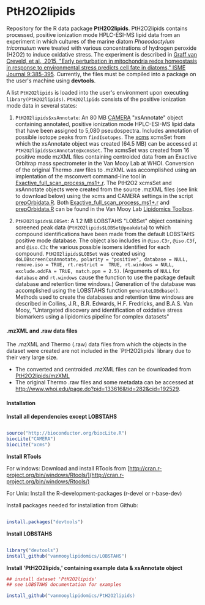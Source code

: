 # PtH2O2lipids
Repository for the R data package **PtH2O2lipids**. PtH2O2lipids contains processed, positive ionization mode HPLC-ESI-MS lipid data from an experiment in which cultures of the marine diatom *Phaeodactylum tricornutum* were treated with various concentrations of hydrogen peroxide (H2O2) to induce oxidative stress. The experiment is described in [Graff van Creveld, et al., 2015, "Early perturbation in mitochondria redox homeostasis in response to environmental stress predicts cell fate in diatoms," ISME Journal 9:385-395](http://www.nature.com/ismej/journal/v9/n2/full/ismej2014136a.html). Currently, the files must be compiled into a package on the user's machine using **devtools**.

A list `PtH2O2lipids` is loaded into the user's environment upon executing `library(PtH2O2lipids)`. `PtH2O2lipids` consists of the positive ionization mode data in several states:  

1. `PtH2O2lipids$xsAnnotate`: An 80 MB [CAMERA](https://bioconductor.org/packages/release/bioc/html/CAMERA.html) "xsAnnotate" object containing annotated, positive ionization mode HPLC-ESI-MS lipid data that have been assigned to 5,080 pseudospectra. Includes annotation of possible isotope peaks from `findIsotopes`. The [xcms](https://bioconductor.org/packages/release/bioc/html/xcms.html) xcmsSet from which the xsAnnotate object was created (64.5 MB) can be accessed at `PtH2O2lipids$xsAnnotate@xcmsSet`. The xcmsSet was created from 16 positive mode mzXML files containing centroided data from an Exactive Orbitrap mass spectrometer in the Van Mooy Lab at WHOI. Conversion of the original Thermo .raw files to .mzXML was accomplished using an implentation of the msconvert command-line tool in [Exactive_full_scan_process_ms1+.r](https://github.com/vanmooylipidomics/LipidomicsToolbox/blob/master/Exactive_full_scan_process_ms1%2B.r). The PtH2O2 xcmsSet and xsAnnotate objects were created from the source .mzXML files (see link to download below) using the xcms and CAMERA settings in the script [prepOrbidata.R](https://github.com/vanmooylipidomics/LipidomicsToolbox/blob/master/prepOrbidata.R). Both [Exactive_full_scan_process_ms1+.r](https://github.com/vanmooylipidomics/LipidomicsToolbox/blob/master/Exactive_full_scan_process_ms1%2B.r) and [prepOrbidata.R](https://github.com/vanmooylipidomics/LipidomicsToolbox/blob/master/prepOrbidata.R) can be found in the Van Mooy Lab [Lipidomics Toolbox](https://github.com/vanmooylipidomics/LipidomicsToolbox/).

2. `PtH2O2lipids$LOBSet`: A 1.2 MB LOBSTAHS "LOBSet" object containing screened peak data (`PtH2O2lipids$LOBSet@peakdata`) to which compound identifications have been made from the default LOBSTAHS positive mode database. The object also includes in `@iso.C3r`, `@iso.C3f`, and `@iso.C3c` the various possible isomers identified for each compound. `PtH2O2lipids$LOBSet` was created using `doLOBscreen(xsAnnotate, polarity = "positive", database = NULL, remove.iso = TRUE, rt.restrict =  TRUE, rt.windows = NULL, exclude.oddFA = TRUE, match.ppm = 2.5)`. (Arguments of `NULL` for `database` and `rt.windows` cause the function to use the package default database and retention time windows.) Generation of the database was accomplished using the LOBSTAHS function `generateLOBdbase()`. Methods used to create the databases and retention time windows are described in Collins, J.R., B.R. Edwards, H.F. Fredricks, and B.A.S. Van Mooy, "Untargeted discovery and identification of oxidative stress biomarkers using a lipidomics pipeline for complex datasets"

<h4>.mzXML and .raw data files</h4>
The .mzXML and Thermo (.raw) data files from which the objects in the dataset were created are not included in the `PtH2O2lipids` library due to their very large size.

   * The converted and centroided .mzXML files can be downloaded from [PtH2O2lipids/mzXML](https://github.com/vanmooylipidomics/PtH2O2lipids/tree/master/mzXML)
   * The original Thermo .raw files and some metadata can be accessed at http://www.whoi.edu/page.do?pid=133616&tid=282&cid=192529.
   
<h4>Installation</h4>

**Install all dependencies except LOBSTAHS**

```R

source("http://bioconductor.org/biocLite.R")
biocLite("CAMERA")
biocLite("xcms")

```

**Install RTools**

For windows:
Download and install RTools from [http://cran.r-project.org/bin/windows/Rtools/](http://cran.r-project.org/bin/windows/Rtools/)

For Unix:
Install the R-development-packages (r-devel or r-base-dev)

Install packages needed for installation from Github:

```R

install.packages("devtools")

```

**Install LOBSTAHS**

```R

library("devtools")
install_github("vanmooylipidomics/LOBSTAHS") 

```

**Install 'PtH2O2lipids,' containing example data & xsAnnotate object**

```R
## install dataset 'PtH2O2lipids'
## see LOBSTAHS documentation for examples 

install_github("vanmooylipidomics/PtH2O2lipids)

```


